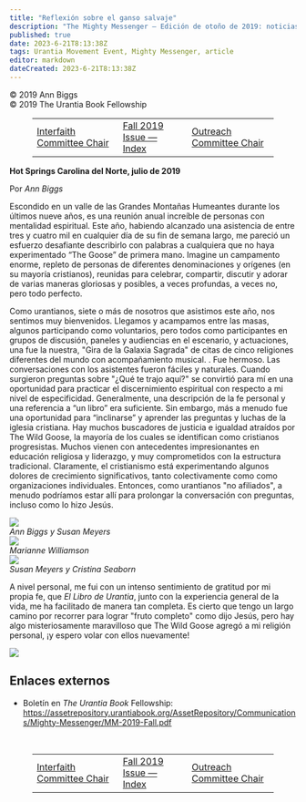 ```yaml
---
title: "Reflexión sobre el ganso salvaje"
description: "The Mighty Messenger — Edición de otoño de 2019: noticias y opiniones para los lectores de El Libro de Urantia"
published: true
date: 2023-6-21T8:13:38Z
tags: Urantia Movement Event, Mighty Messenger, article
editor: markdown
dateCreated: 2023-6-21T8:13:38Z
---
```


<p class="v-card v-sheet theme--light grey lighten-3 px-2">© 2019 Ann Biggs<br>© 2019 The Urantia Book Fellowship</p>
<figure class="table chapter-navigator">
  <table>
    <tbody>
      <tr>
        <td>
        <a href="/en/article/Geoff_Taylor/Interfaith_Committee_Chair">
          <span class="mdi mdi-arrow-left-drop-circle"></span><span class="pl-2">Interfaith Committee Chair</span>
        </a>
        </td>
        <td>
        <a href="/en/index/articles_mighty_messenger#fall-2019-issue">
          <span class="mdi mdi-book-open-variant"></span><span class="pl-2">Fall 2019 Issue — Index</span>
        </a>
        </td>
        <td>
        <a href="/en/article/Paula_Thompson/Outreach_Committee_Chair">
          <span class="pr-2">Outreach Committee Chair</span><span class="mdi mdi-arrow-right-drop-circle"></span>
        </a>
        </td>
      </tr>
    </tbody>
  </table>
</figure>


**Hot Springs Carolina del Norte, julio de 2019**

Por _Ann Biggs_

Escondido en un valle de las Grandes Montañas Humeantes durante los últimos nueve años, es una reunión anual increíble de personas con mentalidad espiritual. Este año, habiendo alcanzado una asistencia de entre tres y cuatro mil en cualquier día de su fin de semana largo, me pareció un esfuerzo desafiante describirlo con palabras a cualquiera que no haya experimentado “The Goose” de primera mano. Imagine un campamento enorme, repleto de personas de diferentes denominaciones y orígenes (en su mayoría cristianos), reunidas para celebrar, compartir, discutir y adorar de varias maneras gloriosas y posibles, a veces profundas, a veces no, pero todo perfecto.

Como urantianos, siete o más de nosotros que asistimos este año, nos sentimos muy bienvenidos. Llegamos y acampamos entre las masas, algunos participando como voluntarios, pero todos como participantes en grupos de discusión, paneles y audiencias en el escenario, y actuaciones, una fue la nuestra, "Gira de la Galaxia Sagrada" de citas de cinco religiones diferentes del mundo con acompañamiento musical. . Fue hermoso. Las conversaciones con los asistentes fueron fáciles y naturales. Cuando surgieron preguntas sobre "¿Qué te trajo aquí?" se convirtió para mí en una oportunidad para practicar el discernimiento espiritual con respecto a mi nivel de especificidad. Generalmente, una descripción de la fe personal y una referencia a “un libro” era suficiente. Sin embargo, más a menudo fue una oportunidad para “inclinarse” y aprender las preguntas y luchas de la iglesia cristiana. Hay muchos buscadores de justicia e igualdad atraídos por The Wild Goose, la mayoría de los cuales se identifican como cristianos progresistas. Muchos vienen con antecedentes impresionantes en educación religiosa y liderazgo, y muy comprometidos con la estructura tradicional. Claramente, el cristianismo está experimentando algunos dolores de crecimiento significativos, tanto colectivamente como como organizaciones individuales. Entonces, como urantianos "no afiliados", a menudo podríamos estar allí para prolongar la conversación con preguntas, incluso como lo hizo Jesús.

<figura id="Figura_1" clase="imagen urantiapedia">
<img src="/image/article/The_Mighty_Messenger/2019_Fall/022.jpg">
<figcaption><em>Ann Biggs y Susan Meyers</em></figcaption>
</figura>

<figura id="Figura_2" clase="imagen urantiapedia">
<img src="/image/article/The_Mighty_Messenger/2019_Fall/020.jpg">
<figcaption><em>Marianne Williamson</em></figcaption>
</figura>

<figura id="Figura_3" clase="imagen urantiapedia">
<img src="/image/article/The_Mighty_Messenger/2019_Fall/021.jpg">
<figcaption><em>Susan Meyers y Cristina Seaborn</em></figcaption>
</figura>

A nivel personal, me fui con un intenso sentimiento de gratitud por mi propia fe, que _El Libro de Urantia_, junto con la experiencia general de la vida, me ha facilitado de manera tan completa. Es cierto que tengo un largo camino por recorrer para lograr "fruto completo" como dijo Jesús, pero hay algo misteriosamente maravilloso que The Wild Goose agregó a mi religión personal, ¡y espero volar con ellos nuevamente!

<figura id="Figura_4" clase="imagen urantiapedia">
<img src="/image/article/The_Mighty_Messenger/2019_Fall/024.jpg">
</figura>

## Enlaces externos

* Boletín en _The Urantia Book_ Fellowship: https://assetrepository.urantiabook.org/AssetRepository/Communications/Mighty-Messenger/MM-2019-Fall.pdf

<br>

<figure class="table chapter-navigator">
  <table>
    <tbody>
      <tr>
        <td>
        <a href="/en/article/Geoff_Taylor/Interfaith_Committee_Chair">
          <span class="mdi mdi-arrow-left-drop-circle"></span><span class="pl-2">Interfaith Committee Chair</span>
        </a>
        </td>
        <td>
        <a href="/en/index/articles_mighty_messenger#fall-2019-issue">
          <span class="mdi mdi-book-open-variant"></span><span class="pl-2">Fall 2019 Issue — Index</span>
        </a>
        </td>
        <td>
        <a href="/en/article/Paula_Thompson/Outreach_Committee_Chair">
          <span class="pr-2">Outreach Committee Chair</span><span class="mdi mdi-arrow-right-drop-circle"></span>
        </a>
        </td>
      </tr>
    </tbody>
  </table>
</figure>
